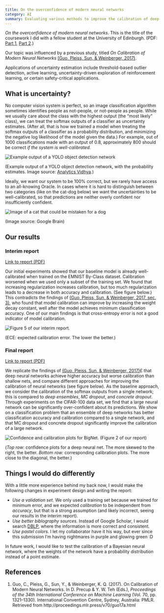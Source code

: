 ```yaml
---
title: On the overconfidence of modern neural networks
category: AI
summary: Evaluating various methods to improve the calibration of deep neural networks.
---
```


*On the overconfidence of modern neural networks*. This is the title of the coursework I did with a fellow student at the University of Edinburgh. (PDF: [Part 1]({attach}mlp-cw3.pdf), [Part 2]({attach}mlp-cw4.pdf).)

Our topic was influenced by a previous study, titled _On Calibration of Modern Neural Networks_ <!-- {% cite Guo2017-calibration %} --> <a class="citation" href="#Guo2017-calibration">(Guo, Pleiss, Sun, &amp; Weinberger, 2017)</a>.

Applications of uncertainty estimation include threshold-based outlier detection, active learning, uncertainty-driven exploration of reinforcement learning, or certain safety-critical applications.

## What is uncertainty?

No computer vision system is perfect, so an image classification algorithm sometimes identifies people as not-people, or not-people as people.
While we usually care about the class with the highest output (the “most likely” class), we can treat the softmax outputs of a classifier as uncertainty estimates.
(After all, that is how we trained a model when treating the softmax outputs of a classifier as a probability distribution, and minimizing the negative log likelihood of the model given the data.)
For example, out of 1000 classifications made with an output of 0.8, approximately 800 should be correct _if the system is well-calibrated_.

![Example output of a YOLO object detection network]({attach}yolo.png)

(Example output of a YOLO object detection network, with the probability estimates. Image source: [Analytics Vidhya](https://www.analyticsvidhya.com/blog/2018/12/practical-guide-object-detection-yolo-framewor-python/).)

Ideally, we want our system to be 100% correct, but we rarely have access to an all-knowing Oracle. In cases where it is hard to distinguish between two categories (like on the cat-dog below) we want the uncertainties to be well-calibrated, so that predictions are neither overly confident nor insufficiently confident.

![Image of a cat that could be mistaken for a dog]({attach}catdog.jpeg)

(Image source: Google Brain)



## Our results

### Interim report

[Link to report (PDF)]({attach}mlp-cw3.pdf)

Our initial experiments showed that our baseline model is already well-calibrated when trained on the EMNIST By-Class dataset.
Calibration worsened when we used only a subset of the training set.
We found that increasing regularization increases calibration, but too much regularization leads to a decrease in both accuracy and calibration. (See figure below.)
This contradicts the findings of <!-- {% cite Guo2017-calibration -L section -l 3 %} --> <a class="citation" href="#Guo2017-calibration">(Guo, Pleiss, Sun, &amp; Weinberger, 2017, sec. 3)</a>, who found that model calibration can improve by increasing the weight decay constant, well after the model achieves minimum classification accuracy.
One of our main findings is that cross-entropy error is not a good indicator of model calibration.

![Figure 5 of our interim report.]({attach}mlp-cw3-fig5.png)

(ECE: expected calibration error. The lower the better.)

### Final report

[Link to report (PDF)]({attach}mlp-cw4.pdf)

We replicate the findings of <!-- {% cite Guo2017-calibration %} --> <a class="citation" href="#Guo2017-calibration">(Guo, Pleiss, Sun, &amp; Weinberger, 2017)</a>£ that deep neural networks achieve higher accuracy but worse calibration than shallow nets, and compare different approaches for improving the calibration of neural networks (see figure below). As the baseline approach, we consider the calibration of the softmax outputs from a single network; this is compared to _deep ensembles_, _MC dropout_, and _concrete dropout_. Through experiments on the CIFAR-100 data set, we find that a large neural network can be significantly over-confident about its predictions. We show on a classification problem that an ensemble of deep networks has better classification accuracy and calibration compared to a single network, and that MC dropout and concrete dropout significantly improve the calibration of a large network.

![Confidence and calibration plots for BigNet. (Figure 2 of our report)]({attach}mlp-cw4-fig2.png)

(_Top row:_ confidence plots for a deep neural net. The more skewed to the right, the better. _Bottom row:_ corresponding calibration plots. The more close to the diagonal, the better.)

## Things I would do differently

With a little more experience behind my back now, I would make the following changes in experiment design and writing the report:
 - _Use a validation set._ We only used a training set because we trained for minimum error, and we expected _calibration_ to be independent from _accuracy_, but that is a strong assumption (and likely incorrect, seeing our results in the interim report).
 - _Use better biblography sources._ Instead of Google Scholar, I would search [DBLP](https://dblp.uni-trier.de/), where the information is more correct and consistent.
 - _Use pastel colors._ I let my collaborator have it his way, but ever since this submission I’m having nightmares in purple and glowing green :D

In future work, I would like to test the calibration of a Bayesian neural network, where the weights of the network have a probability distribution instead of a point estimate.

## References

<!-- {% bibliography --cited %} -->
<ol class="bibliography"><li><span id="Guo2017-calibration">Guo, C., Pleiss, G., Sun, Y., &amp; Weinberger, K. Q. (2017). On Calibration of Modern Neural Networks. In D. Precup &amp; Y. W. Teh (Eds.), <i>Proceedings of the 34th International Conference on Machine Learning</i> (Vol. 70, pp. 1321–1330). International Convention Centre, Sydney, Australia: PMLR. Retrieved from http://proceedings.mlr.press/v70/guo17a.html</span></li></ol>

